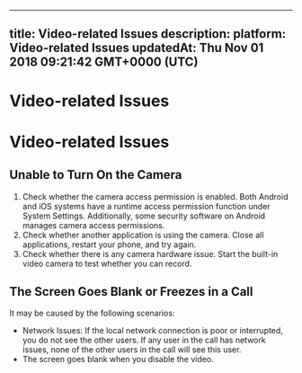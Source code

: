 
---
title: Video-related Issues
description: 
platform: Video-related Issues
updatedAt: Thu Nov 01 2018 09:21:42 GMT+0000 (UTC)
---
# Video-related Issues
# Video-related Issues

## Unable to Turn On the Camera

1. Check whether the camera access permission is enabled. Both Android and iOS systems have a runtime access permission function under System Settings. Additionally, some security software on Android manages camera access permissions.
2. Check whether another application is using the camera. Close all applications, restart your phone, and try again.
3. Check whether there is any camera hardware issue. Start the built-in video camera to test whether you can record.

## The Screen Goes Blank or Freezes in a Call

It may be caused by the following scenarios:

* Network Issues: If the local network connection is poor or interrupted, you do not see the other users. If any user in the call has network issues, none of the other users in the call will see this user.
* The screen goes blank when you disable the video.


